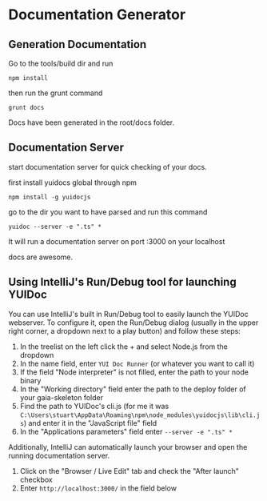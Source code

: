 Documentation Generator
=======================

Generation Documentation
-----------------------
Go to the tools/build dir and run

    npm install

then run the grunt command

    grunt docs

Docs have been generated in the root/docs folder.

Documentation Server
-----------------------
start documentation server for quick checking of your docs.

first install yuidocs global through npm

    npm install -g yuidocjs

go to the dir you want to have parsed and run this command

    yuidoc --server -e ".ts" *

It will run a documentation server on port :3000 on your localhost

docs are awesome.

Using IntelliJ's Run/Debug tool for launching YUIDoc
----------------------------------------------------
You can use IntelliJ's built in Run/Debug tool to easily launch the YUIDoc webserver. To configure it, open the
Run/Debug dialog (usually in the upper right corner, a dropdown next to a play button) and follow these steps:

1. In the treelist on the left click the + and select Node.js from the dropdown
2. In the name field, enter `YUI Doc Runner` (or whatever you want to call it)
3. If the field "Node interpreter" is not filled, enter the path to your node binary
4. In the "Working directory" field enter the path to the deploy folder of your gaia-skeleton folder
5. Find the path to YUIDoc's cli.js (for me it was `C:\Users\stuart\AppData\Roaming\npm\node_modules\yuidocjs\lib\cli.js`)
and enter it in the "JavaScript file" field
6. In the "Applications parameters" field enter `--server -e ".ts" *`

Additionally, IntelliJ can automatically launch your browser and open the running documentation server.

1. Click on the "Browser / Live Edit" tab and check the "After launch" checkbox
2. Enter `http://localhost:3000/` in the field below